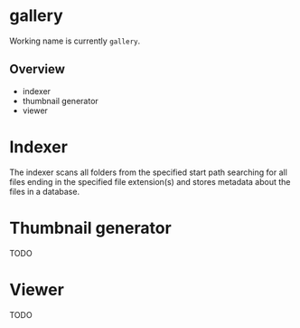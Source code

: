 # gallery

Working name is currently `gallery`.

## Overview

* indexer
* thumbnail generator
* viewer

# Indexer

The indexer scans all folders from the specified start path searching for all files ending in the specified file extension(s) and stores metadata about the files in a database.

# Thumbnail generator

TODO

# Viewer

TODO